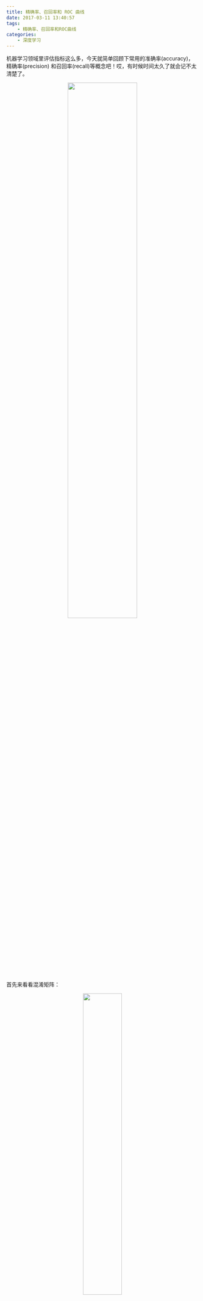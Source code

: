 ```yaml
---
title: 精确率、召回率和 ROC 曲线
date: 2017-03-11 13:40:57
tags:
	- 精确率、召回率和ROC曲线
categories:
	- 深度学习
---
```


机器学习领域里评估指标这么多，今天就简单回顾下常用的准确率(accuracy)，精确率(precision) 和召回率(recall)等概念吧！哎，有时候时间太久了就会记不太清楚了。

<p align="center">
    <img width="60%" src="https://cdn.jsdelivr.net/gh/YunYang1994/blogimgs/精确率、召回率和-ROC-曲线-20210508210547.png">
</p>

<!-- more -->

首先来看看混淆矩阵：

<p align="center">
    <img width="45%" src="https://cdn.jsdelivr.net/gh/YunYang1994/blogimgs/精确率、召回率和-ROC-曲线-20210508210636.jpg">
</p>


<font color=blue>精确率(precision)</font>是针对<font color=red>预测结果</font>而言的，它表示的是<font color=red>预测为正的样本中有多少是对的</font>。那么预测为正就有两种可能：一种就是把正类预测为正类(TP)，另一种就是把负类预测为正类(FP)。

<p align="center">
    <img width="18%" src="https://cdn.jsdelivr.net/gh/YunYang1994/blogimgs/精确率、召回率和-ROC-曲线-20210508210652.jpg">
</p>

<font color=blue>召回率(recall)</font>是针对<font color=red>原来样本</font>而言的，它表示的是<font color=red>样本中的正例有多少被预测正确了</font>。那也有两种可能：一种是把原来的正类预测成正类(TP)，另一种就是把原来的正类预测为负类(FN)。

<p align="center">
    <img width="18%" src="https://cdn.jsdelivr.net/gh/YunYang1994/blogimgs/精确率、召回率和-ROC-曲线-20210508210658.jpg">
</p>


一般来说，精确率和召回率是一对矛盾的度量。精确率高的时候，往往召回率就低；而召回率高的时候，精确率就会下降。当我们不断地调整评判阈值时，就能获得一条 <font color=red><strong>P-R 曲线</strong></font>。

<p align="center">
    <img width="40%" src="https://cdn.jsdelivr.net/gh/YunYang1994/blogimgs/精确率、召回率和-ROC-曲线-20210508210718.jpg">
</p>

但是在人脸识别领域里，关注更多的还是 <strong><font color=red>ROC 曲线</font></strong>。例如，某某公司经常说自己的人脸识别算法可以做到在千万分之一误报率下其准确率超过 99%，这说的其实就是 ROC 曲线。要知道这个概念，就必须了解 <font color=blue>TPR（True Positive Rate）</font>和 <font color=blue>FPR（False Positive Rate）</font>的概念。

<font color=red>TPR: 原来是对的，预测为对的比例。</font>（当然越大越好，1 为理想状态）


<p align="center">
    <img width="20%" src="https://cdn.jsdelivr.net/gh/YunYang1994/blogimgs/精确率、召回率和-ROC-曲线-20210508210709.jpg">
</p>


<font color=red>FPR: 原来是错的，预测为对的比例，误报率。</font>（当然越小越好，0 为理想状态）

<p align="center">
    <img width="20%" src="https://cdn.jsdelivr.net/gh/YunYang1994/blogimgs/精确率、召回率和-ROC-曲线-20210508210713.jpg">
</p>

同样不断地调整评判阈值，就能获得一条 ROC 曲线。其中，ROC曲线下与坐标轴围成的面积称为 <font color=red><strong>AUC</strong></font>（AUC 的值越接近于 1，说明该模型就越好）。

<p align="center">
    <img width="50%" src="https://cdn.jsdelivr.net/gh/YunYang1994/blogimgs/精确率、召回率和-ROC-曲线-20210508210722.jpg">
</p>

最后，必须要注意的是<font color=blue>准确率(accuracy)</font>和<font color=blue>精确率(precision)</font>是不一样的: 

<p align="center">
    <img width="35%" src="https://cdn.jsdelivr.net/gh/YunYang1994/blogimgs/精确率、召回率和-ROC-曲线-20210508210704.jpg">
</p>


参考文献:

- [1] 张志华，《机器学习》. 清华大学出版社，2016.
- [2] [在人脸识别领域业界通常以误报率漏报率作为衡量算法能力的主要指标.](http://www.bio1000.com/news/201811/203913.html)
